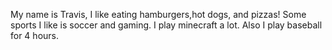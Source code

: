 My name is Travis, I like eating hamburgers,hot dogs, and pizzas!
Some sports I like is soccer and gaming.
I play minecraft a lot. 
Also I play baseball for 4 hours.

